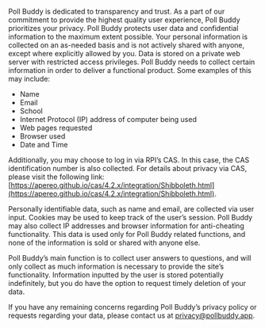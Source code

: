 Poll Buddy is dedicated to transparency and trust. As a part of our commitment to provide the highest quality user experience, Poll Buddy prioritizes your privacy. Poll Buddy protects user data and confidential information to the maximum extent possible. Your personal information is collected on an as-needed basis and is not actively shared with anyone, except where explicitly allowed by you. Data is stored on a private web server with restricted access privileges.
Poll Buddy needs to collect certain information in order to deliver a functional product. Some examples of this may include:
- Name
- Email
- School
- Internet Protocol (IP) address of computer being used
- Web pages requested
- Browser used
- Date and Time

Additionally, you may choose to log in via RPI’s CAS. In this case, the CAS identification number is also collected. For details about privacy via CAS, please visit the following link: [https://apereo.github.io/cas/4.2.x/integration/Shibboleth.html](https://apereo.github.io/cas/4.2.x/integration/Shibboleth.html).

Personally identifiable data, such as name and email, are collected via user input. Cookies may be used to keep track of the user’s session. Poll Buddy may also collect IP addresses and browser information for anti-cheating functionality. This data is used only for Poll Buddy related functions, and none of the information is sold or shared with anyone else.

Poll Buddy’s main function is to collect user answers to questions, and will only collect as much information is necessary to provide the site’s functionality. Information inputted by the user is stored potentially indefinitely, but you do have the option to request timely deletion of your data.

If you have any remaining concerns regarding Poll Buddy’s privacy policy or requests regarding your data, please contact us at [privacy@pollbuddy.app](mailto:privacy@pollbuddy.app).

